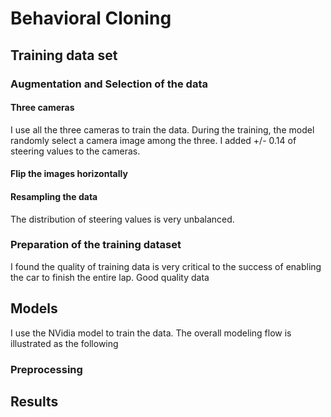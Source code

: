 # Behavioral Cloning



## Training data set

### Augmentation and Selection of the data

#### Three cameras
I use all the three cameras to train the data. During the training, the model randomly select a camera image among the three. I added +/- 0.14 of steering values to the cameras. 

#### Flip the images horizontally

#### Resampling the data

The distribution of steering values is very unbalanced. 


### Preparation of the training dataset

I found the quality of training data is very critical to the success of enabling the car to finish the entire lap. Good quality data





## Models

I use the NVidia model to train the data.
The overall modeling flow is illustrated as the following

### Preprocessing






## Results